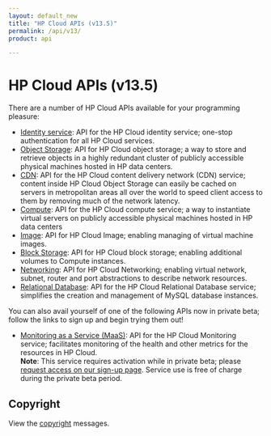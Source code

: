 ```yaml
---
layout: default_new
title: "HP Cloud APIs (v13.5)"
permalink: /api/v13/
product: api

---
```

# HP Cloud APIs (v13.5)

There are a number of HP Cloud APIs available for your programming pleasure: 

* [Identity service](/api/v13/identity/): API for the HP Cloud identity service; one-stop authentication for all HP Cloud services.
* [Object Storage](/api/object-storage/): API for HP Cloud object storage; a way to store and retrieve objects in a highly redundant cluster of publicly accessible physical machines hosted in HP data centers. 
* [CDN](/api/CDN/): API for the HP Cloud content delivery network (CDN) service; content inside HP Cloud Object Storage can easily be cached on servers in metropolitan areas all over the world to speed client access to them by removing much of the network latency.
* [Compute](/api/v13/compute/): API for the HP Cloud compute service; a way to instantiate virtual servers on publicly accessible physical machines hosted in HP data centers
* [Image](/api/v13/image/): API for HP Cloud Image; enabling managing of virtual machine images.
* [Block Storage](/api/v13/block-storage/): API for HP Cloud block storage; enabling additional volumes to Compute instances.
* [Networking](/api/v13/networking/): API for HP Cloud Networking; enabling virtual network, subnet, router and port abstractions to describe network resources.
* [Relational Database](/api/v13/dbaas/): API for the HP Cloud Relational Database service; simplifies the creation and management of MySQL database instances.

You can also avail yourself of one of the following APIs now in private beta; follow the links to sign up and begin trying them out!

* [Monitoring as a Service (MaaS)](/api/v13/monitoring/): API for the HP Cloud Monitoring service; facilitates monitoring of the health and other metrics for the resources in HP Cloud.<br>
  **Note**: This service requires activation while in private beta; please [request access on our sign-up page](https://account.hpcloud.com/cases/betarequest/maas). Service use is free of charge during the private beta period.

## Copyright

View the [copyright](/api/v13/copyright/) messages.
